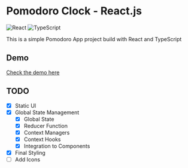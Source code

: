 # Pomodoro Clock - React.js

![React](https://img.shields.io/badge/React-20232A?style=for-the-badge&logo=react&logoColor=61DAFB)
![TypeScript](https://img.shields.io/badge/TypeScript-007ACC?style=for-the-badge&logo=typescript&logoColor=white)

This is a simple Pomodoro App project build with React and TypeScript

## Demo

[Check the demo here](https://pomodoro-react-71vv.vercel.app/)

## TODO

- [x] Static UI
- [x] Global State Management
  - [x] Global State
  - [x] Reducer Function
  - [x] Context Managers
  - [x] Context Hooks
  - [x] Integration to Components
- [x] Final Styling
- [ ] Add Icons
